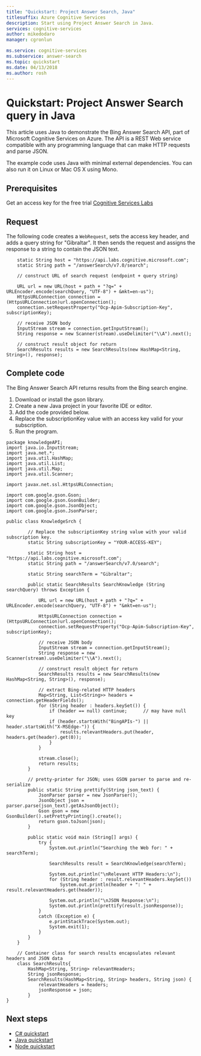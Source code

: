 ```yaml
---
title: "Quickstart: Project Answer Search, Java"
titlesuffix: Azure Cognitive Services
description: Start using Project Answer Search in Java.
services: cognitive-services
author: mikedodaro
manager: cgronlun

ms.service: cognitive-services
ms.subservice: answer-search
ms.topic: quickstart
ms.date: 04/13/2018
ms.author: rosh
---
```


# Quickstart: Project Answer Search query in Java
This article uses Java to demonstrate the Bing Answer Search API, part of Microsoft Cognitive Services on Azure. The API is a REST Web service compatible with any programming language that can make HTTP requests and parse JSON.
 
The example code uses Java with minimal external dependencies.  You can also run it on Linux or Mac OS X using Mono.

## Prerequisites

Get an access key for the free trial [Cognitive Services Labs](https://aka.ms/answersearchsubscription)

## Request 

The following code creates a `WebRequest`, sets the access key header, and adds a query string for "Gibraltar".  It then sends the request and assigns the response to a string to contain the JSON text.

```
    static String host = "https://api.labs.cognitive.microsoft.com";
    static String path = "/answerSearch/v7.0/search";

    // construct URL of search request (endpoint + query string)

	URL url = new URL(host + path + "?q=" +  URLEncoder.encode(searchQuery, "UTF-8") + &mkt=en-us");
	HttpsURLConnection connection = (HttpsURLConnection)url.openConnection();
	connection.setRequestProperty("Ocp-Apim-Subscription-Key", subscriptionKey);

	// receive JSON body
	InputStream stream = connection.getInputStream();
	String response = new Scanner(stream).useDelimiter("\\A").next();

	// construct result object for return
	SearchResults results = new SearchResults(new HashMap<String, String>(), response);
```

## Complete code

The Bing Answer Search API returns results from the Bing search engine.
1. Download or install the gson library.
2. Create a new Java project in your favorite IDE or editor.
3. Add the code provided below.
4. Replace the subscriptionKey value with an access key valid for your subscription.
5. Run the program.

```
package knowledgeAPI;
import java.io.InputStream;
import java.net.*;
import java.util.HashMap;
import java.util.List;
import java.util.Map;
import java.util.Scanner;

import javax.net.ssl.HttpsURLConnection;

import com.google.gson.Gson;
import com.google.gson.GsonBuilder;
import com.google.gson.JsonObject;
import com.google.gson.JsonParser;

public class KnowledgeSrch {

	    // Replace the subscriptionKey string value with your valid subscription key.
	    static String subscriptionKey = "YOUR-ACCESS-KEY";

	    static String host = "https://api.labs.cognitive.microsoft.com";
	    static String path = "/answerSearch/v7.0/search";

	    static String searchTerm = "Gibraltar";

	    public static SearchResults SearchKnowledge (String searchQuery) throws Exception {

	        URL url = new URL(host + path + "?q=" +  URLEncoder.encode(searchQuery, "UTF-8") + "&mkt=en-us");
	        
            HttpsURLConnection connection = (HttpsURLConnection)url.openConnection();
	        connection.setRequestProperty("Ocp-Apim-Subscription-Key", subscriptionKey);

	        // receive JSON body
	        InputStream stream = connection.getInputStream();
	        String response = new Scanner(stream).useDelimiter("\\A").next();

	        // construct result object for return
	        SearchResults results = new SearchResults(new HashMap<String, String>(), response);

	        // extract Bing-related HTTP headers
	        Map<String, List<String>> headers = connection.getHeaderFields();
	        for (String header : headers.keySet()) {
	            if (header == null) continue;      // may have null key
	            if (header.startsWith("BingAPIs-") || header.startsWith("X-MSEdge-")) {
	                results.relevantHeaders.put(header, headers.get(header).get(0));
	            }
	        }

	        stream.close();
	        return results;
	    }

	    // pretty-printer for JSON; uses GSON parser to parse and re-serialize
	    public static String prettify(String json_text) {
	        JsonParser parser = new JsonParser();
	        JsonObject json = parser.parse(json_text).getAsJsonObject();
	        Gson gson = new GsonBuilder().setPrettyPrinting().create();
	        return gson.toJson(json);
	    }

	    public static void main (String[] args) {
	        try {
	            System.out.println("Searching the Web for: " + searchTerm);

	            SearchResults result = SearchKnowledge(searchTerm);

	            System.out.println("\nRelevant HTTP Headers:\n");
	            for (String header : result.relevantHeaders.keySet())
	                System.out.println(header + ": " + result.relevantHeaders.get(header));

	            System.out.println("\nJSON Response:\n");
	            System.out.println(prettify(result.jsonResponse));
	        }
	        catch (Exception e) {
	            e.printStackTrace(System.out);
	            System.exit(1);
	        }
	    }
	}

	// Container class for search results encapsulates relevant headers and JSON data
	class SearchResults{
	    HashMap<String, String> relevantHeaders;
	    String jsonResponse;
	    SearchResults(HashMap<String, String> headers, String json) {
	        relevantHeaders = headers;
	        jsonResponse = json;
	    }
}

```

## Next steps
- [C# quickstart](c-sharp-quickstart.md)
- [Java quickstart](java-quickstart.md)
- [Node quickstart](node-quickstart.md)
